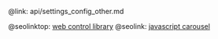 @link: api/settings_config_other.md

@seolinktop: [web control library](https://webix.com)
@seolink: [javascript carousel](https://webix.com/widget/carousel/)